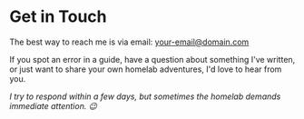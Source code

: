 # Get in Touch

The best way to reach me is via email: [your-email@domain.com](mailto:your-email@domain.com)

If you spot an error in a guide, have a question about something I've written, or just want to share your own homelab adventures, I'd love to hear from you.

*I try to respond within a few days, but sometimes the homelab demands immediate attention. 😉*

